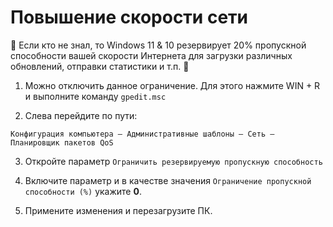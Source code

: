 # Повышение скорости сети

🤔 Если кто не знал, то Windows 11 &amp; 10 резервирует 20% пропускной способности вашей скорости Интернета для загрузки различных обновлений, отправки статистики и т.п. 🤬

1. Можно отключить данное ограничение. Для этого нажмите WIN + R и выполните команду `gpedit.msc`

2. Слева перейдите по пути:

`Конфигурация компьютера — Административные шаблоны — Сеть — Планировщик пакетов QoS`

3. Откройте параметр `Ограничить резервируемую пропускную способность`

4. Включите параметр и в качестве значения `Ограничение пропускной способности (%)` укажите **0**. 

5. Примените изменения и перезагрузите ПК.